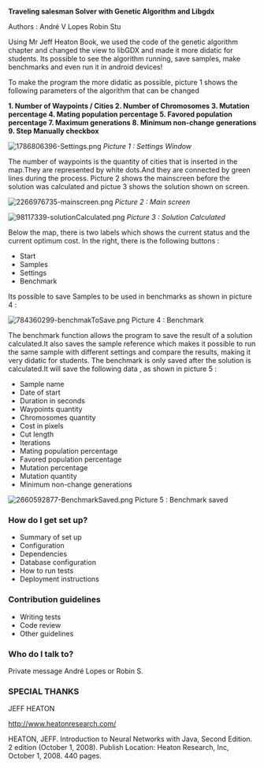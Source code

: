 **Traveling salesman Solver with Genetic Algorithm and Libgdx** 

Authors : 
André V Lopes
Robin Stu

Using Mr Jeff Heaton Book, we used the code of the genetic algorithm chapter and changed the view to libGDX and made it more didatic for students.
Its possible to see the algorithm running, save samples, make benchmarks and even run it in android devices! 

To make the program the more didatic as possible, picture 1 shows the following parameters of the algorithm that can be changed 

**1. Number of Waypoints / Cities
2. Number of Chromosomes
3. Mutation percentage
4. Mating population percentage
5. Favored population percentage
7. Maximum generations
8. Minimum non-change generations
9. Step Manually checkbox**

![1786806396-Settings.png](https://bitbucket.org/repo/egL9o4/images/2199362518-1786806396-Settings.png)
*Picture 1 : Settings Window*


The number of waypoints is the quantity of cities that is inserted in the map.They are represented by white dots.And they are connected by green lines during the process.
Picture 2 shows the mainscreen before the solution was calculated and pictue 3 shows the solution shown on screen.


![2266976735-mainscreen.png](https://bitbucket.org/repo/egL9o4/images/2125412026-2266976735-mainscreen.png)
*Picture 2 : Main screen*



![98117339-solutionCalculated.png](https://bitbucket.org/repo/egL9o4/images/2027184326-98117339-solutionCalculated.png)
*Picture 3 : Solution Calculated*


Below the map, there is two labels which shows the current status and the current optimum cost.
In the right, there is the following buttons :

* Start
* Samples
* Settings
* Benchmark

Its  possible to save Samples to be used in benchmarks as shown in picture 4 :

![784360299-benchmakToSave.png](https://bitbucket.org/repo/egL9o4/images/2266868724-784360299-benchmakToSave.png)
Picture 4 : Benchmark


The benchmark function allows  the program to save the result of a solution calculated.It also saves the sample reference which makes it possible to run the same sample with different settings and compare the results, making it very didatic for students.
The benchmark is only saved after the solution is calculated.It will save the following data , as shown in picture 5  :

* Sample name
* Date of start
* Duration in seconds
* Waypoints quantity
* Chromosomes quantity
* Cost in pixels
* Cut length
* Iterations
* Mating population percentage
* Favored population percentage
* Mutation percentage
* Mutation quantity
* Minimum non-change generations

![2660592877-BenchmarkSaved.png](https://bitbucket.org/repo/egL9o4/images/3671443975-2660592877-BenchmarkSaved.png)
Picture 5 : Benchmark saved

### How do I get set up? ###

* Summary of set up
* Configuration
* Dependencies
* Database configuration
* How to run tests
* Deployment instructions

### Contribution guidelines ###

* Writing tests
* Code review
* Other guidelines

### Who do I talk to? ###

Private message André Lopes or Robin S.


###  SPECIAL THANKS  ###

JEFF HEATON

http://www.heatonresearch.com/

HEATON, JEFF. Introduction to Neural Networks with Java, Second Edition. 2 edition (October 1, 2008). Publish Location: Heaton Research, Inc, October 1, 2008. 440 pages.